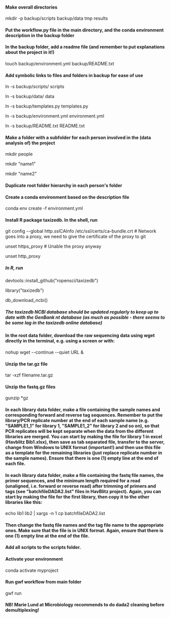 #### Make overall directories

  mkdir -p backup/scripts backup/data tmp results

#### Put the workflow.py file in the main directory, and the conda environment description in the backup folder

#### In the backup folder, add a readme file (and remember to put explanations about the project in it!)

  touch backup/environment.yml backup/README.txt

#### Add symbolic links to files and folders in backup for ease of use

  ln -s backup/scripts/ scripts
  
  ln -s backup/data/ data
  
  ln -s backup/templates.py templates.py
  
  ln -s backup/environment.yml environment.yml
  
  ln -s backup/README.txt README.txt

#### Make a folder with a subfolder for each person involved in the (data analysis of) the project

  mkdir people

  mkdir "name1"

  mkdir "name2"

#### Duplicate root folder hierarchy in each person's folder
  
#### Create a conda environment based on the description file

  conda env create -f environment.yml

#### Install R package taxizedb. In the shell, run

  git config --global http.sslCAInfo /etc/ssl/certs/ca-bundle.crt # Network goes into a proxy, we need to give the certificate of the proxy to git        
  
  unset https_proxy # Unable the proxy anyway
  
  unset http_proxy

##### In R, run 

  devtools::install_github("ropensci/taxizedb")
  
  library("taxizedb")
  
  db_download_ncbi()

##### The taxizedb NCBI database should be updated regularly to keep up to date with the GenBank nt database (as much as possible - there seems to be some lag in the taxizedb online database) 

#### In the root data folder, download the raw sequencing data using wget directly in the terminal, e.g. using a screen or with:

  nohup wget --continue --quiet URL &
 
#### Unzip the tar.gz file 

  tar -xzf filename.tar.gz
  
#### Unzip the fastq.gz files

  gunzip *gz
  
#### In each library data folder, make a file containing the sample names and corresponding forward and reverse tag sequences. Remember to put the library/PCR replicate number at the end of each sample name (e.g. "SAMPLE1_1" for library 1, "SAMPLE1_2" for library 2 and so on), so that PCR replicates will be kept separate when the data from the different libraries are merged. You can start by making the file for library 1 in excel (Havblitz Bib1.xlsx), then save as tab separated file, transfer to the server, change from Windows to UNIX format (important!) and then use this file as a template for the remaining libraries (just replace replicate number in the sample names). Ensure that there is one (1) empty line at the end of each file. 

#### In each library data folder, make a file containing the fastq file names, the primer sequences, and the minimum length required for a read (unaligned, i.e. forward or reverse read) after trimming of primers and tags (see "batchfileDADA2.list" files in HavBlitz project). Again, you can start by making the file for the first library, then copy it to the other libraries like this:

  echo lib1 lib2 | xargs -n 1 cp batchfileDADA2.list
  
#### Then change the fastq file names and the tag file name to the appropriate ones. Make sure that the file is in UNIX format. Again, ensure that there is one (1) empty line at the end of the file.  

#### Add all scripts to the scripts folder. 

#### Activate your environment
  
  conda activate myproject
  
#### Run gwf workflow from main folder

gwf run

#### NB! Marie Lund at Microbiology recommends to do dada2 cleaning before demultiplexing!
